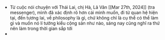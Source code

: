 - Từ cuộc nói chuyện với Thái Lai, chị Hà, Lã Vân [[Mar 27th, 2024]] (tra messenger), mình đã xác định rõ hơn cái mình muốn, đi từ quan hệ hiện tại, đến tương lai, về philosophy là gì, chứ không chỉ là cụ thể có thể làm gì và muốn nó lí tưởng kiểu cộng sản như nào, sáng nay cũng nghĩ ra thứ nên làm trong thời gian sắp tới
-